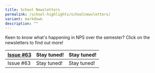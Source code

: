 ```yaml
---
title: School Newsletters
permalink: /school-highlights/schoolnewsletters/
variant: markdown
description: ""
---
```

Keen to know what's happening in NPS over the semester? Click on the newsletters to find out more!



| [Issue #63]() | Stay tuned! | Stay tuned! |
| -------- | -------- | -------- |
| Issue #63   | Stay tuned!    |  Stay tuned!   |




